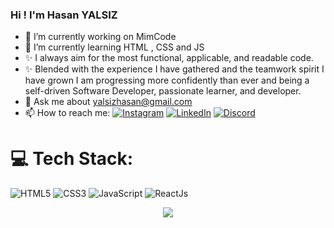 ### Hi !  I'm Hasan YALSIZ

- 🔭 I’m currently working on MimCode
- 🌱 I’m currently learning HTML , CSS and JS
- ✨ I always aim for the most functional, applicable, and readable code.
- ✨ Blended with the experience I have gathered and the teamwork spirit I have grown I am progressing more confidently than ever and being a self-driven Software Developer, passionate learner, and developer.
- 💬 Ask me about yalsizhasan@gmail.com
- 📫 How to reach me: [![Instagram](https://img.shields.io/badge/Instagram-%23E4405F.svg?logo=Instagram&logoColor=white)](https://instagram.com/hasanyalsiz) [![LinkedIn](https://img.shields.io/badge/LinkedIn-%230077B5.svg?logo=linkedin&logoColor=white)](https://linkedin.com/in/hasanyalsiz/) [![Discord](https://img.shields.io/badge/Discord-%237289DA.svg?logo=discord&logoColor=white)](https://discordapp.com/users/1104739068723609731)




# 💻 Tech Stack:
![HTML5](https://img.shields.io/badge/html5-%23E34F26.svg?style=for-the-badge&logo=html5&logoColor=white) 
![CSS3](https://img.shields.io/badge/css3-%231572B6.svg?style=for-the-badge&logo=css3&logoColor=white) 
![JavaScript](https://img.shields.io/badge/javascript-%23323330.svg?style=for-the-badge&logo=javascript&logoColor=%23F7DF1E)
![ReactJs](https://img.shields.io/badge/react-%2320232a.svg?style=for-the-badge&logo=react&logoColor=%2361DAFB)

<div align="center">
  <img src="https://profile-counter.glitch.me/hasanyalsiz/count.svg?"  />
</div>


